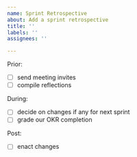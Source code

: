 ```yaml
---
name: Sprint Retrospective
about: Add a sprint retrospective
title: ''
labels: ''
assignees: ''

---
```


Prior:
- [ ] send meeting invites
- [ ] compile reflections

During:
- [ ] decide on changes if any for next sprint
- [ ] grade our OKR completion

Post:
- [ ] enact changes
